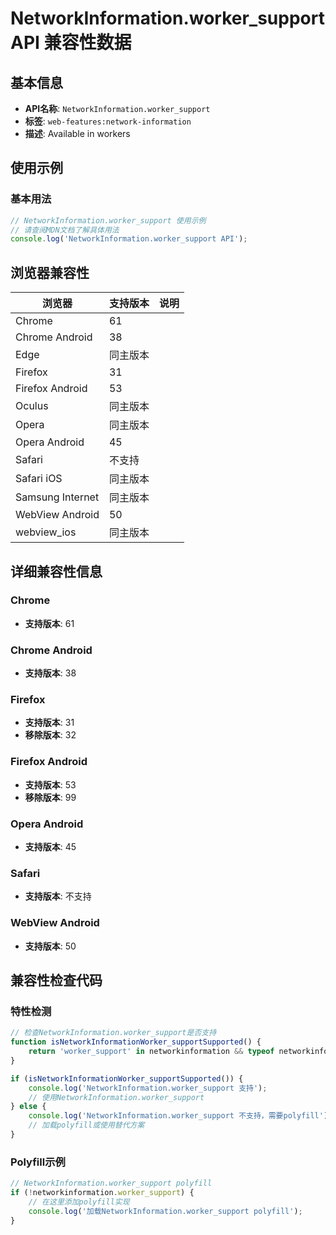 # NetworkInformation.worker_support API 兼容性数据

## 基本信息

- **API名称**: `NetworkInformation.worker_support`
- **标签**: `web-features:network-information`
- **描述**: Available in workers

## 使用示例

### 基本用法

```javascript
// NetworkInformation.worker_support 使用示例
// 请查阅MDN文档了解具体用法
console.log('NetworkInformation.worker_support API');
```

## 浏览器兼容性

| 浏览器 | 支持版本 | 说明 |
|--------|----------|------|
| Chrome | 61 |  |
| Chrome Android | 38 |  |
| Edge | 同主版本 |  |
| Firefox | 31 |  |
| Firefox Android | 53 |  |
| Oculus | 同主版本 |  |
| Opera | 同主版本 |  |
| Opera Android | 45 |  |
| Safari | 不支持 |  |
| Safari iOS | 同主版本 |  |
| Samsung Internet | 同主版本 |  |
| WebView Android | 50 |  |
| webview_ios | 同主版本 |  |

## 详细兼容性信息

### Chrome

- **支持版本**: 61

### Chrome Android

- **支持版本**: 38

### Firefox

- **支持版本**: 31
- **移除版本**: 32

### Firefox Android

- **支持版本**: 53
- **移除版本**: 99

### Opera Android

- **支持版本**: 45

### Safari

- **支持版本**: 不支持

### WebView Android

- **支持版本**: 50

## 兼容性检查代码

### 特性检测

```javascript
// 检查NetworkInformation.worker_support是否支持
function isNetworkInformationWorker_supportSupported() {
    return 'worker_support' in networkinformation && typeof networkinformation.worker_support === 'function';
}

if (isNetworkInformationWorker_supportSupported()) {
    console.log('NetworkInformation.worker_support 支持');
    // 使用NetworkInformation.worker_support
} else {
    console.log('NetworkInformation.worker_support 不支持，需要polyfill');
    // 加载polyfill或使用替代方案
}
```

### Polyfill示例

```javascript
// NetworkInformation.worker_support polyfill
if (!networkinformation.worker_support) {
    // 在这里添加polyfill实现
    console.log('加载NetworkInformation.worker_support polyfill');
}
```

